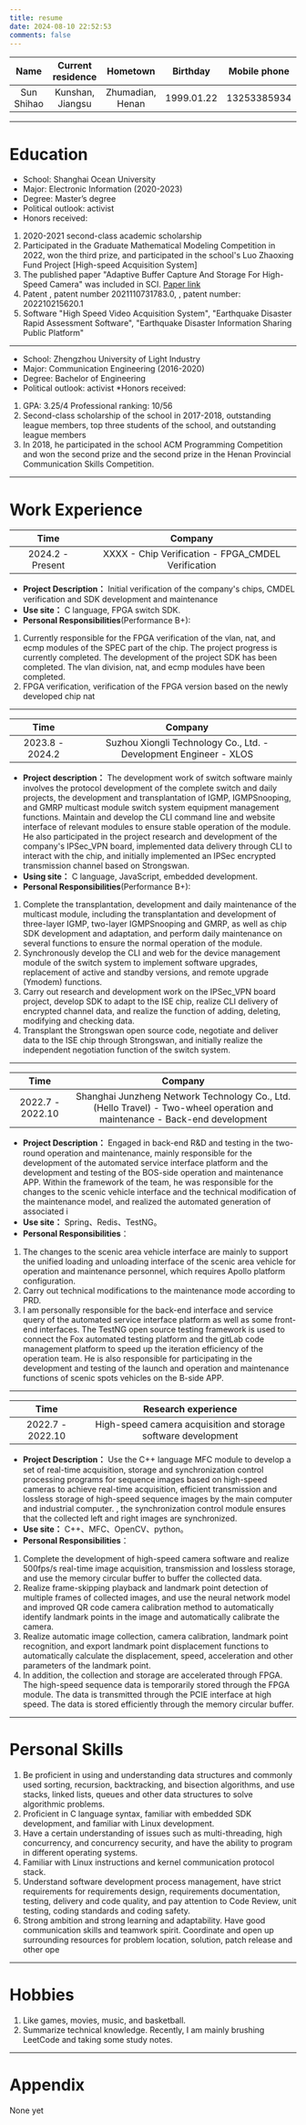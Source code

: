 ```yaml
---
title: resume
date: 2024-08-10 22:52:53
comments: false
---
```


|  Name   |   Current residence  |    Hometown   |    Birthday     |     Mobile phone     |        Email           |
|:-----:|:-------:|:-------:|:----------:|:-----------:|:---------------------:|
| Sun Shihao | Kunshan, Jiangsu | Zhumadian, Henan | 1999.01.22 | 13253385934 | 2295529482@qq.com |

---

# Education
* School: Shanghai Ocean University
* Major: Electronic Information (2020-2023)
* Degree: Master’s degree
* Political outlook: activist
* Honors received:
1. 2020-2021 second-class academic scholarship
2. Participated in the Graduate Mathematical Modeling Competition in 2022, won the third prize, and participated in the school's Luo Zhaoxing Fund Project [High-speed Acquisition System]
3. The published paper "Adaptive Buffer Capture And Storage For High-Speed ​​Camera" was included in SCI. [Paper link](https://ieeexplore.ieee.org/document/9999657)
4. Patent <A massive data asynchronous storage method for high-speed video measurement>, patent number 2021110731783.0, <An adaptive acquisition and storage method for high-speed video data>, patent number: 202210215620.1
5. Software "High Speed ​​Video Acquisition System", "Earthquake Disaster Rapid Assessment Software", "Earthquake Disaster Information Sharing Public Platform"
---
* School: Zhengzhou University of Light Industry
* Major: Communication Engineering (2016-2020)
* Degree: Bachelor of Engineering
* Political outlook: activist
*Honors received:
1. GPA: 3.25/4 Professional ranking: 10/56
2. Second-class scholarship of the school in 2017-2018, outstanding league members, top three students of the school, and outstanding league members
3. In 2018, he participated in the school ACM Programming Competition and won the second prize and the second prize in the Henan Provincial Communication Skills Competition.

---

# Work Experience

|       Time         |                     Company             | 
|:----------------:|:-------------------------------------:|
| 2024.2 - Present  | XXXX - Chip Verification - FPGA_CMDEL Verification |

* **Project Description：** Initial verification of the company's chips, CMDEL verification and SDK development and maintenance
* **Use site：** C language, FPGA switch SDK.
* **Personal Responsibilities**(Performance B+):
 1. Currently responsible for the FPGA verification of the vlan, nat, and ecmp modules of the SPEC part of the chip. The project progress is currently completed. The development of the project SDK has been completed. The vlan division, nat, and ecmp modules have been completed.
 2. FPGA verification, verification of the FPGA version based on the newly developed chip nat

---
|     Time      |                      Company                      | 
|:------------:|:---------------------------------------------:|
| 2023.8 - 2024.2 | Suzhou Xiongli Technology Co., Ltd. - Development Engineer - XLOS |

* **Project description：** The development work of switch software mainly involves the protocol development of the complete switch and daily projects, the development and transplantation of IGMP, IGMPSnooping, and GMRP multicast module switch system equipment management functions. Maintain and develop the CLI command line and website interface of relevant modules to ensure stable operation of the module. He also participated in the project research and development of the company's IPSec_VPN board, implemented data delivery through CLI to interact with the chip, and initially implemented an IPSec encrypted transmission channel based on Strongswan.
* **Using site：** C language, JavaScript, embedded development.
* **Personal Responsibilities**(Performance B+):
 1. Complete the transplantation, development and daily maintenance of the multicast module, including the transplantation and development of three-layer IGMP, two-layer IGMPSnooping and GMRP, as well as chip SDK development and adaptation, and perform daily maintenance on several functions to ensure the normal operation of the module.
 2. Synchronously develop the CLI and web for the device management module of the switch system to implement software upgrades, replacement of active and standby versions, and remote upgrade (Ymodem) functions.
 3. Carry out research and development work on the IPSec_VPN board project, develop SDK to adapt to the ISE chip, realize CLI delivery of encrypted channel data, and realize the function of adding, deleting, modifying and checking data.
 4. Transplant the Strongswan open source code, negotiate and deliver data to the ISE chip through Strongswan, and initially realize the independent negotiation function of the switch system.

---
|     Time       |                      Company                      | 
|:------------:|:---------------------------------------------:|
| 2022.7 - 2022.10 | Shanghai Junzheng Network Technology Co., Ltd. (Hello Travel) - Two-wheel operation and maintenance - Back-end development |

* **Project Description：** Engaged in back-end R&D and testing in the two-round operation and maintenance, mainly responsible for the development of the automated service interface platform and the development and testing of the BOS-side operation and maintenance APP. Within the framework of the team, he was responsible for the changes to the scenic vehicle interface and the technical modification of the maintenance model, and realized the automated generation of associated i
* **Use site：** Spring、Redis、TestNG。
* **Personal Responsibilities**：
 1. The changes to the scenic area vehicle interface are mainly to support the unified loading and unloading interface of the scenic area vehicle for operation and maintenance personnel, which requires Apollo platform configuration.
 2. Carry out technical modifications to the maintenance mode according to PRD.
 3. I am personally responsible for the back-end interface and service query of the automated service interface platform as well as some front-end interfaces. The TestNG open source testing framework is used to connect the Fox automated testing platform and the gitLab code management platform to speed up the iteration efficiency of the operation team. He is also responsible for participating in the development and testing of the launch and operation and maintenance functions of scenic spots vehicles on the B-side APP.
---

|       Time         |        Research experience             | 
|:----------------:|:--------------------------:|
| 2022.7 - 2022.10 | High-speed camera acquisition and storage software development |

* **Project Description：** Use the C++ language MFC module to develop a set of real-time acquisition, storage and synchronization control processing programs for sequence images based on high-speed cameras to achieve real-time acquisition, efficient transmission and lossless storage of high-speed sequence images by the main computer and industrial computer. , the synchronization control module ensures that the collected left and right images are synchronized.
* **Use site：** C++、MFC、OpenCV、python。
* **Personal Responsibilities**：
 1. Complete the development of high-speed camera software and realize 500fps/s real-time image acquisition, transmission and lossless storage, and use the memory circular buffer to buffer the collected data.
 2. Realize frame-skipping playback and landmark point detection of multiple frames of collected images, and use the neural network model and improved QR code camera calibration method to automatically identify landmark points in the image and automatically calibrate the camera.
 3. Realize automatic image collection, camera calibration, landmark point recognition, and export landmark point displacement functions to automatically calculate the displacement, speed, acceleration and other parameters of the landmark point.
 4. In addition, the collection and storage are accelerated through FPGA. The high-speed sequence data is temporarily stored through the FPGA module. The data is transmitted through the PCIE interface at high speed. The data is stored efficiently through the memory circular buffer.

---

# Personal Skills

 1. Be proficient in using and understanding data structures and commonly used sorting, recursion, backtracking, and bisection algorithms, and use stacks, linked lists, queues and other data structures to solve algorithmic problems.
 2. Proficient in C language syntax, familiar with embedded SDK development, and familiar with Linux development.
 3. Have a certain understanding of issues such as multi-threading, high concurrency, and concurrency security, and have the ability to program in different operating systems.
 4. Familiar with Linux instructions and kernel communication protocol stack.
 5. Understand software development process management, have strict requirements for requirements design, requirements documentation, testing, delivery and code quality, and pay attention to Code Review, unit testing, coding standards and coding safety.
 6. Strong ambition and strong learning and adaptability. Have good communication skills and teamwork spirit. Coordinate and open up surrounding resources for problem location, solution, patch release and other ope

---

# Hobbies

1. Like games, movies, music, and basketball.
2. Summarize technical knowledge. Recently, I am mainly brushing LeetCode and taking some study notes.

---

# Appendix
None yet
